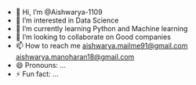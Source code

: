 - 👋 Hi, I’m @Aishwarya-1109
- 👀 I’m interested in Data Science
- 🌱 I’m currently learning Python and Machine learning
- 💞️ I’m looking to collaborate on Good companies
- 📫 How to reach me aishwarya.mailme91@gmail.com aishwarya.manoharan18@gmail.com
- 😄 Pronouns: ...
- ⚡ Fun fact: ...

<!---
Aishwarya-1109/Aishwarya-1109 is a ✨ special ✨ repository because its `README.md` (this file) appears on your GitHub profile.
You can click the Preview link to take a look at your changes.
--->
